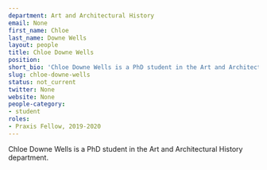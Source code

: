 ```yaml
---
department: Art and Architectural History
email: None
first_name: Chloe
last_name: Downe Wells
layout: people
title: Chloe Downe Wells
position:
short_bio: 'Chloe Downe Wells is a PhD student in the Art and Architectural History department.'
slug: chloe-downe-wells
status: not_current
twitter: None
website: None
people-category:
- student
roles:
- Praxis Fellow, 2019-2020
---
```

Chloe Downe Wells is a PhD student in the Art and Architectural History department.
